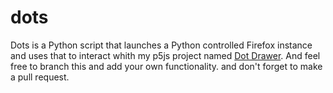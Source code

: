 # dots
Dots is a Python script that launches a Python controlled Firefox instance and uses that to interact whith my p5js project named [Dot Drawer](https://msbundles.github.io/Bundles-Personal-Programming-Betterment/p5/1-Dots/). And feel free to branch this and add your own functionality. and don't forget to make a pull request.

